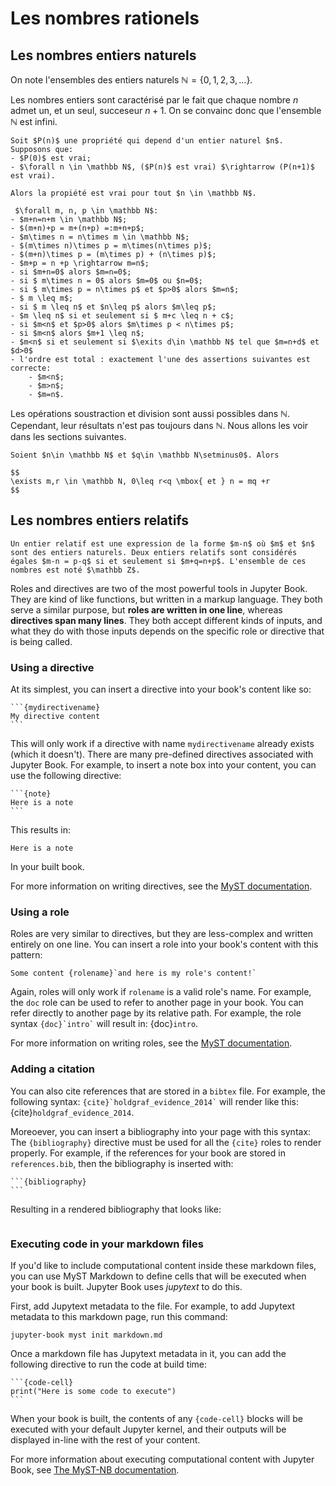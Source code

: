 # Les nombres rationels

## Les nombres entiers naturels
On note l'ensembles des entiers naturels $\mathbb N = \{0,1, 2, 3, \ldots \}$. 

Les nombres entiers sont caractérisé par le fait que chaque nombre $n$ admet un, et un seul, succeseur $n+1$. On se convainc donc que l'ensemble $\mathbb N$ est infini.

```{admonition} Principe de recurence
Soit $P(n)$ une propriété qui depend d'un entier naturel $n$. Supposons que:
- $P(0)$ est vrai;
- $\forall n \in \mathbb N$, ($P(n)$ est vrai) $\rightarrow (P(n+1)$ est vrai).

Alors la propiété est vrai pour tout $n \in \mathbb N$.
```

```{admonition} Propriétés des nombres entiers
 $\forall m, n, p \in \mathbb N$:
- $m+n=n+m \in \mathbb N$;
- $(m+n)+p = m+(n+p) =:m+n+p$;
- $m\times n = n\times m \in \mathbb N$;
- $(m\times n)\times p = m\times(n\times p)$;
- $(m+n)\times p = (m\times p) + (n\times p)$;
- $m+p = n +p \rightarrow m=n$;
- si $m+n=0$ alors $m=n=0$;
- si $ m\times n = 0$ alors $m=0$ ou $n=0$;
- si $ m\times p = n\times p$ et $p>0$ alors $m=n$;
- $ m \leq m$;
- si $ m \leq n$ et $n\leq p$ alors $m\leq p$;
- $m \leq n$ si et seulement si $ m+c \leq n + c$;
- si $m<n$ et $p>0$ alors $m\times p < n\times p$;
- si $m<n$ alors $m+1 \leq n$;
- $m<n$ si et seulement si $\exits d\in \mathbb N$ tel que $m=n+d$ et $d>0$
- l'ordre est total : exactement l'une des assertions suivantes est correcte: 
    - $m<n$;
    - $m>n$;
    - $m=n$.
```
Les opérations soustraction et division sont aussi possibles dans $\mathbb N$. Cependant, leur résultats n'est pas toujours dans $\mathbb N$. Nous allons les voir dans les sections suivantes.

```{admonition} Proposition (Algorithme d'Euclid)
Soient $n\in \mathbb N$ et $q\in \mathbb N\setminus0$. Alors 

$$
\exists m,r \in \mathbb N, 0\leq r<q \mbox{ et } n = mq +r
$$

```



## Les nombres entiers relatifs

```{admonition} Définition
Un entier relatif est une expression de la forme $m-n$ où $m$ et $n$ sont des entiers naturels. Deux entiers relatifs sont considérés égales $m-n = p-q$ si et seulement si $m+q=n+p$. L'ensemble de ces nombres est noté $\mathbb Z$.

```
Roles and directives are two of the most powerful tools in Jupyter Book. They
are kind of like functions, but written in a markup language. They both
serve a similar purpose, but **roles are written in one line**, whereas
**directives span many lines**. They both accept different kinds of inputs,
and what they do with those inputs depends on the specific role or directive
that is being called.

### Using a directive

At its simplest, you can insert a directive into your book's content like so:

````
```{mydirectivename}
My directive content
```
````

This will only work if a directive with name `mydirectivename` already exists
(which it doesn't). There are many pre-defined directives associated with
Jupyter Book. For example, to insert a note box into your content, you can
use the following directive:

````
```{note}
Here is a note
```
````

This results in:

```{note}
Here is a note
```

In your built book.

For more information on writing directives, see the
[MyST documentation](https://myst-parser.readthedocs.io/).


### Using a role

Roles are very similar to directives, but they are less-complex and written
entirely on one line. You can insert a role into your book's content with
this pattern:

```
Some content {rolename}`and here is my role's content!`
```

Again, roles will only work if `rolename` is a valid role's name. For example,
the `doc` role can be used to refer to another page in your book. You can
refer directly to another page by its relative path. For example, the
role syntax `` {doc}`intro` `` will result in: {doc}`intro`.

For more information on writing roles, see the
[MyST documentation](https://myst-parser.readthedocs.io/).


### Adding a citation

You can also cite references that are stored in a `bibtex` file. For example,
the following syntax: `` {cite}`holdgraf_evidence_2014` `` will render like
this: {cite}`holdgraf_evidence_2014`.

Moreoever, you can insert a bibliography into your page with this syntax:
The `{bibliography}` directive must be used for all the `{cite}` roles to
render properly.
For example, if the references for your book are stored in `references.bib`,
then the bibliography is inserted with:

````
```{bibliography}
```
````

Resulting in a rendered bibliography that looks like:

```{bibliography}
```


### Executing code in your markdown files

If you'd like to include computational content inside these markdown files,
you can use MyST Markdown to define cells that will be executed when your
book is built. Jupyter Book uses *jupytext* to do this.

First, add Jupytext metadata to the file. For example, to add Jupytext metadata
to this markdown page, run this command:

```
jupyter-book myst init markdown.md
```

Once a markdown file has Jupytext metadata in it, you can add the following
directive to run the code at build time:

````
```{code-cell}
print("Here is some code to execute")
```
````

When your book is built, the contents of any `{code-cell}` blocks will be
executed with your default Jupyter kernel, and their outputs will be displayed
in-line with the rest of your content.

For more information about executing computational content with Jupyter Book,
see [The MyST-NB documentation](https://myst-nb.readthedocs.io/).
